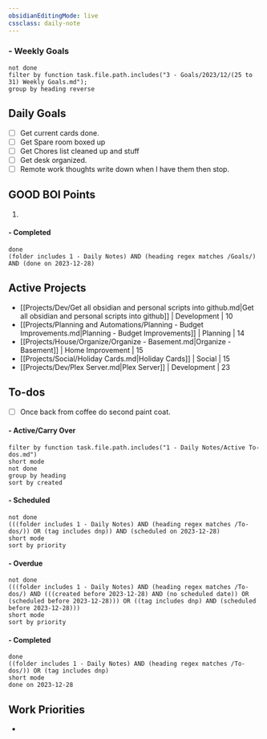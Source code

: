 ```yaml
---
obsidianEditingMode: live
cssclass: daily-note
---
```

### - Weekly Goals
```tasks
not done
filter by function task.file.path.includes("3 - Goals/2023/12/(25 to 31) Weekly Goals.md");
group by heading reverse
```
## Daily Goals
- [ ] Get current cards done.
- [ ] Get Spare room boxed up
- [ ] Get Chores list cleaned up and stuff
- [ ] Get desk organized.
- [ ] Remote work thoughts write down when I have them then stop.
## GOOD BOI Points
1. 
#### - Completed
```tasks
done
(folder includes 1 - Daily Notes) AND (heading regex matches /Goals/) AND (done on 2023-12-28)
```

## Active Projects
- [[Projects/Dev/Get all obsidian and personal scripts into github.md|Get all obsidian and personal scripts into github]] | Development | 10
- [[Projects/Planning and Automations/Planning - Budget Improvements.md|Planning - Budget Improvements]] | Planning | 14
- [[Projects/House/Organize/Organize - Basement.md|Organize - Basement]] | Home Improvement | 15
- [[Projects/Social/Holiday Cards.md|Holiday Cards]] | Social | 15
- [[Projects/Dev/Plex Server.md|Plex Server]] | Development | 23
## To-dos
- [ ] Once back from coffee do second paint coat.

#### - Active/Carry Over
```tasks
filter by function task.file.path.includes("1 - Daily Notes/Active To-dos.md")
short mode
not done
group by heading
sort by created
```
#### - Scheduled
```tasks
not done
(((folder includes 1 - Daily Notes) AND (heading regex matches /To-dos/)) OR (tag includes dnp)) AND (scheduled on 2023-12-28)
short mode
sort by priority
```
#### - Overdue
```tasks
not done
(((folder includes 1 - Daily Notes) AND (heading regex matches /To-dos/) AND (((created before 2023-12-28) AND (no scheduled date)) OR (scheduled before 2023-12-28))) OR ((tag includes dnp) AND (scheduled before 2023-12-28)))
short mode
sort by priority
```
#### - Completed
```tasks
done
((folder includes 1 - Daily Notes) AND (heading regex matches /To-dos/)) OR (tag includes dnp)
short mode
done on 2023-12-28
```

## Work Priorities
- 
